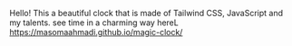 Hello!
This a beautiful clock that is made of Tailwind CSS, JavaScript and my talents.
see time in a charming way hereL https://masomaahmadi.github.io/magic-clock/
